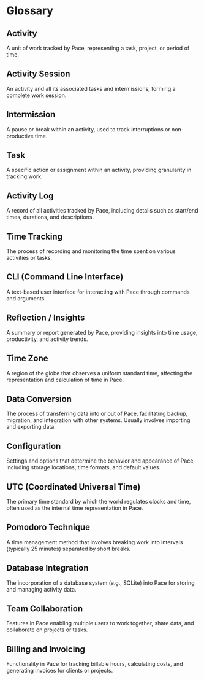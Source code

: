 # Glossary

## Activity

A unit of work tracked by Pace, representing a task, project, or period of time.

## Activity Session

An activity and all its associated tasks and intermissions, forming a complete
work session.

## Intermission

A pause or break within an activity, used to track interruptions or
non-productive time.

## Task

A specific action or assignment within an activity, providing granularity in
tracking work.

## Activity Log

A record of all activities tracked by Pace, including details such as start/end
times, durations, and descriptions.

## Time Tracking

The process of recording and monitoring the time spent on various activities or
tasks.

## CLI (Command Line Interface)

A text-based user interface for interacting with Pace through commands and
arguments.

## Reflection / Insights

A summary or report generated by Pace, providing insights into time usage,
productivity, and activity trends.

## Time Zone

A region of the globe that observes a uniform standard time, affecting the
representation and calculation of time in Pace.

## Data Conversion

The process of transferring data into or out of Pace, facilitating backup,
migration, and integration with other systems. Usually involves importing and
exporting data.

## Configuration

Settings and options that determine the behavior and appearance of Pace,
including storage locations, time formats, and default values.

## UTC (Coordinated Universal Time)

The primary time standard by which the world regulates clocks and time, often
used as the internal time representation in Pace.

## Pomodoro Technique

A time management method that involves breaking work into intervals (typically
25 minutes) separated by short breaks.

## Database Integration

The incorporation of a database system (e.g., SQLite) into Pace for storing and
managing activity data.

## Team Collaboration

Features in Pace enabling multiple users to work together, share data, and
collaborate on projects or tasks.

## Billing and Invoicing

Functionality in Pace for tracking billable hours, calculating costs, and
generating invoices for clients or projects.

